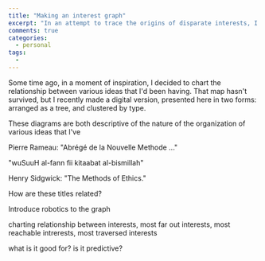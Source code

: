 ```yaml
---
title: "Making an interest graph"
excerpt: "In an attempt to trace the origins of disparate interests, I've made a network describing their interrelations"
comments: true
categories: 
  - personal
tags:
  - 
---
```


Some time ago, in a moment of inspiration, I decided to chart the relationship between various ideas that I'd been having. That map hasn't survived, but I recently made a digital version, presented here in two forms: arranged as a tree, and clustered by type.

These diagrams are both descriptive of the nature of the organization of various ideas that I've 

Pierre Rameau: "Abrégé de la Nouvelle Methode ..." 

"wuSuuH al-fann fii kitaabat al-bismillah"

Henry Sidgwick: "The Methods of Ethics." 

How are these titles related? 



Introduce robotics to the graph

charting relationship between interests, most far out interests, most reachable intrerests, most traversed interests

what is it good for? is it predictive?